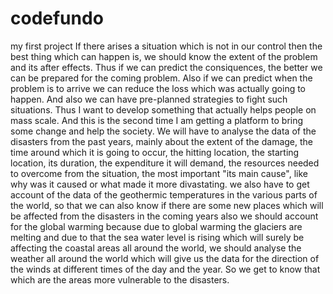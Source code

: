 # codefundo
my first project
If there arises a situation which is not in our control then the best thing which can happen is, we should know the extent of the problem and its after effects. Thus if we can predict the consiquences, the better we can be prepared for the coming problem. Also if we can predict when the problem is to arrive we can reduce the loss which was actually going to happen. And also we can have pre-planned strategies to fight such situations. Thus I want to develop something that actually helps people on mass scale. And this is the second time I am getting a platform to bring some change and help the society.
We will have to analyse the data of the disasters from the past years, mainly about the extent of the damage, the time around which it is going to occur, the hitting location, the starting location, its duration, the expenditure it will demand, the resources needed to overcome from the situation, the most important "its main cause", like why was it caused or what made it more divastating. 
we also have to get account of the data of the geothermic temperatures in the various parts of the world, so that we can also know if there are some new places which will be affected from the disasters in the coming years also we should account for the global warming because due to global warming the glaciers are melting and due to that the sea water level is rising which will surely be affecting the coastal areas all around the world, we should analyse the weather all around the world which will give us the data for the direction of the winds at different times of the day and the year. So we get to know that which are the areas more vulnerable to the disasters.
